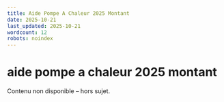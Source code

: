 ```yaml
---
title: Aide Pompe A Chaleur 2025 Montant
date: 2025-10-21
last_updated: 2025-10-21
wordcount: 12
robots: noindex
---
```


# aide pompe a chaleur 2025 montant

Contenu non disponible – hors sujet.